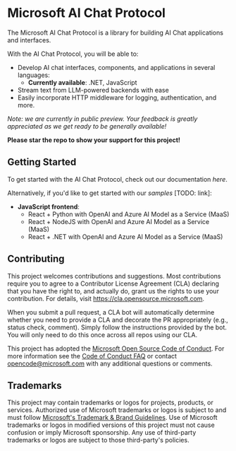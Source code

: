 # Microsoft AI Chat Protocol

The Microsoft AI Chat Protocol is a library for building AI Chat applications and interfaces.

With the AI Chat Protocol, you will be able to:

* Develop AI chat interfaces, components, and applications in several languages:
  * **Currently available**: .NET, JavaScript
* Stream text from LLM-powered backends with ease
* Easily incorporate HTTP middleware for logging, authentication, and more.

*Note: we are currently in public preview. Your feedback is greatly appreciated as we get ready to be generally available!*

**Please star the repo to show your support for this project!**

## Getting Started

To get started with the AI Chat Protocol, check out our documentation *here*.

Alternatively, if you'd like to get started with our *samples* [TODO: link]:

* **JavaScript frontend**:
  * React + Python with OpenAI and Azure AI Model as a Service (MaaS)
  * React + NodeJS with OpenAI and Azure AI Model as a Service (MaaS)
  * React + .NET with OpenAI and Azure AI Model as a Service (MaaS)


## Contributing

This project welcomes contributions and suggestions.  Most contributions require you to agree to a
Contributor License Agreement (CLA) declaring that you have the right to, and actually do, grant us
the rights to use your contribution. For details, visit https://cla.opensource.microsoft.com.

When you submit a pull request, a CLA bot will automatically determine whether you need to provide
a CLA and decorate the PR appropriately (e.g., status check, comment). Simply follow the instructions
provided by the bot. You will only need to do this once across all repos using our CLA.

This project has adopted the [Microsoft Open Source Code of Conduct](https://opensource.microsoft.com/codeofconduct/).
For more information see the [Code of Conduct FAQ](https://opensource.microsoft.com/codeofconduct/faq/) or
contact [opencode@microsoft.com](mailto:opencode@microsoft.com) with any additional questions or comments.

## Trademarks

This project may contain trademarks or logos for projects, products, or services. Authorized use of Microsoft 
trademarks or logos is subject to and must follow 
[Microsoft's Trademark & Brand Guidelines](https://www.microsoft.com/en-us/legal/intellectualproperty/trademarks/usage/general).
Use of Microsoft trademarks or logos in modified versions of this project must not cause confusion or imply Microsoft sponsorship.
Any use of third-party trademarks or logos are subject to those third-party's policies.

